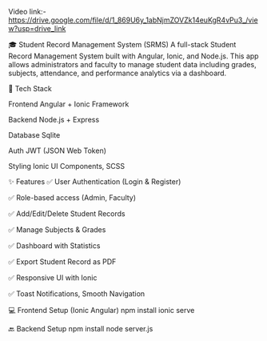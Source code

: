Video link:- https://drive.google.com/file/d/1_869U6y_1abNjmZOVZk14euKgR4vPu3_/view?usp=drive_link

🎓 Student Record Management System (SRMS)
A full-stack Student Record Management System built with Angular, Ionic, and Node.js. This app allows administrators and faculty to manage student data including grades, subjects, attendance, and performance analytics via a dashboard.




🧰 Tech Stack



Frontend	Angular + Ionic Framework

Backend	Node.js + Express

Database	Sqlite

Auth	JWT (JSON Web Token)

Styling	Ionic UI Components, SCSS






✨ Features
✅ User Authentication (Login & Register)

✅ Role-based access (Admin, Faculty)

✅ Add/Edit/Delete Student Records

✅ Manage Subjects & Grades

✅ Dashboard with Statistics

✅ Export Student Record as PDF

✅ Responsive UI with Ionic

✅ Toast Notifications, Smooth Navigation




💻 Frontend Setup (Ionic Angular)
npm install 
ionic serve




🔙 Backend Setup 
npm install 
node server.js




